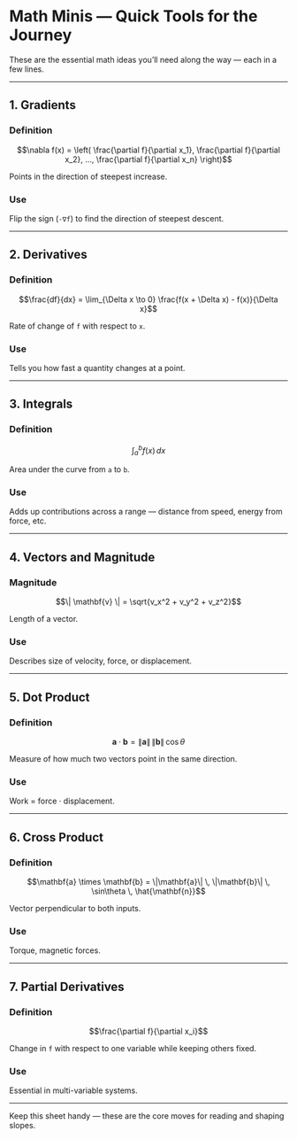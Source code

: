 # Math Minis — Quick Tools for the Journey

These are the essential math ideas you’ll need along the way — each in a few lines.

---

## 1. Gradients

### Definition
```math
\nabla f(x) = \left( \frac{\partial f}{\partial x_1}, \frac{\partial f}{\partial x_2}, ..., \frac{\partial f}{\partial x_n} \right)
```
Points in the direction of steepest increase.

### Use
Flip the sign (`-∇f`) to find the direction of steepest descent.

---

## 2. Derivatives

### Definition
```math
\frac{df}{dx} = \lim_{\Delta x \to 0} \frac{f(x + \Delta x) - f(x)}{\Delta x}
```
Rate of change of `f` with respect to `x`.

### Use
Tells you how fast a quantity changes at a point.

---

## 3. Integrals

### Definition
```math
\int_a^b f(x) \, dx
```
Area under the curve from `a` to `b`.

### Use
Adds up contributions across a range — distance from speed, energy from force, etc.

---

## 4. Vectors and Magnitude

### Magnitude
```math
\| \mathbf{v} \| = \sqrt{v_x^2 + v_y^2 + v_z^2}
```
Length of a vector.

### Use
Describes size of velocity, force, or displacement.

---

## 5. Dot Product

### Definition
```math
\mathbf{a} \cdot \mathbf{b} = \|\mathbf{a}\| \, \|\mathbf{b}\| \, \cos\theta
```
Measure of how much two vectors point in the same direction.

### Use
Work = force · displacement.

---

## 6. Cross Product

### Definition
```math
\mathbf{a} \times \mathbf{b} = \|\mathbf{a}\| \, \|\mathbf{b}\| \, \sin\theta \, \hat{\mathbf{n}}
```
Vector perpendicular to both inputs.

### Use
Torque, magnetic forces.

---

## 7. Partial Derivatives

### Definition
```math
\frac{\partial f}{\partial x_i}
```
Change in `f` with respect to one variable while keeping others fixed.

### Use
Essential in multi-variable systems.

---

Keep this sheet handy — these are the core moves for reading and shaping slopes.
